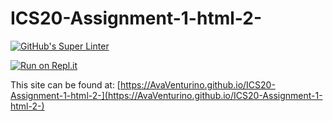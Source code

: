 # ICS20-Assignment-1-html-2-

[![GitHub's Super Linter](https://github.com/AvaVenturino/ICS20-Assignment-1-html-2-/workflows/GitHub's%20Super%20Linter/badge.svg)](https://github.com/AvaVenturino/ICS20-Assignment-1-html-2-/actions)



[![Run on Repl.it](https://repl.it/badge/github/AvaVenturino/ICS20-Assignment-1-html-2-)](https://repl.it/github/AvaVenturino/ICS20-Assignment-1-html-2-)

This site can be found at: [https://AvaVenturino.github.io/ICS20-Assignment-1-html-2-](https://AvaVenturino.github.io/ICS20-Assignment-1-html-2-)
